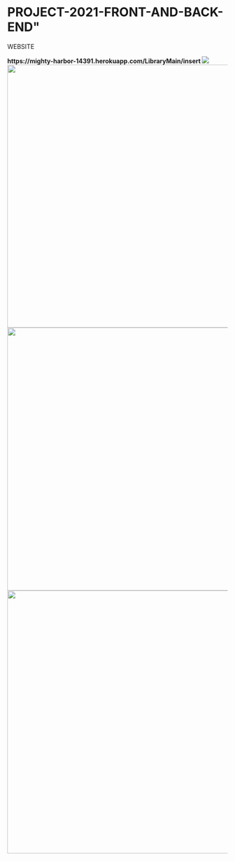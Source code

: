 # PROJECT-2021-FRONT-AND-BACK-END" 
<p>WEBSITE</p>
<b>https://mighty-harbor-14391.herokuapp.com/LibraryMain/insert<b/>

  <img src="https://github-readme-stats.vercel.app/api?username=Sudipta07151&show_icons=true&theme=radical"/> 
  <img src="https://user-images.githubusercontent.com/66881276/133307743-864f41aa-a0d9-4cb4-b043-4ecb2c8293e3.png" style=" width:800px ; height:600px " />
  
  <img src="https://user-images.githubusercontent.com/66881276/133307747-37b75228-941c-4f47-a3e4-7f8dc9737214.png" style=" width:800px ; height:600px " />
  
 <img src="https://user-images.githubusercontent.com/66881276/133307760-07e18973-7a76-46c9-8f17-930f70f3678c.png" style=" width:800px ; height:600px " />
 
